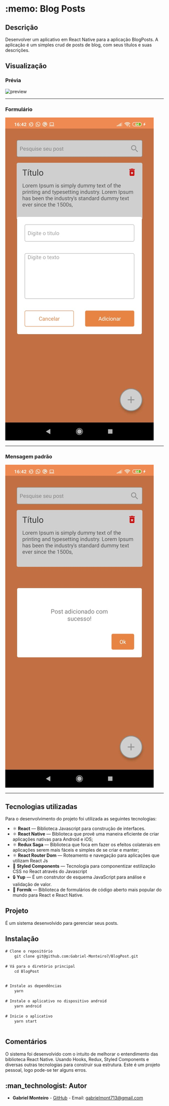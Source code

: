 

# [](<[https://github.com/Gabriel-Monteiro7/BlogPost](https://github.com/Gabriel-Monteiro7/BlogPost)>)  :memo: Blog Posts

## [](<[https://github.com/Gabriel-Monteiro7/BlogPost](https://github.com/Gabriel-Monteiro7/BlogPost)#Descrição>)Descrição
Desenvolver um aplicativo em React Native para a aplicação BlogPosts. A aplicação é um simples crud de posts de blog, com seus títulos e suas descrições.


## [](<[https://github.com/Gabriel-Monteiro7/BlogPost](https://github.com/Gabriel-Monteiro7/BlogPost)#Visualização>)Visualização

### Prévia
![preview](https://github.com/Gabriel-Monteiro7/BlogPost/blob/master/.github/preview.gif)

---

### Formulário
![Form](https://github.com/Gabriel-Monteiro7/BlogPost/blob/master/.github/formulario.jpeg)

---

### Mensagem padrão
![Message](https://github.com/Gabriel-Monteiro7/BlogPost/blob/master/.github/messageDefault.jpeg)

---

## [](<[[https://github.com/Gabriel-Monteiro7/AccountManagement](https://github.com/Gabriel-Monteiro7/AccountManagement)#tecnologias>)Tecnologias utilizadas

Para o desenvolvimento do projeto foi utilizada as seguintes tecnologias:


- :atom_symbol:  **React** — Biblioteca Javascript para construção de interfaces.
- :atom_symbol: **React Native** — Biblioteca que provê uma maneira eficiente de criar aplicações nativas para Android e iOS;
- :atom_symbol: **Redux Saga** — Biblioteca que foca em fazer os efeitos colaterais em aplicações serem mais fáceis e simples de se criar e manter;
- :atom_symbol:  **React Router Dom** — Roteamento e navegação para aplicações  que utilizam React Js
- :nail_care:  **Styled Components** — Tecnologia para componentizar estilização CSS no React através do Javascript
-   :lock:  **Yup** — É um construtor de esquema JavaScript para análise e validação de valor.
-   :page_facing_up:  **Formik** — Biblioteca de formulários de código aberto mais popular do mundo para React e React Native.


## [](<[https://github.com/Gabriel-Monteiro7/BlogPost](https://github.com/Gabriel-Monteiro7/BlogPost)#projeto>)Projeto

É um sistema desenvolvido para gerenciar seus posts.

## Instalação

```
# Clone o repositório
	git clone git@github.com:Gabriel-Monteiro7/BlogPost.git

# Vá para o diretório principal
	cd BlogPost
```
```

# Instale as dependências
	yarn 

# Instale o aplicativo no dispositivo android
	yarn android

# Inicie o aplicativo
	yarn start 
	
```

## Comentários

O sistema foi desenvolvido com o intuito de melhorar o entendimento das biblioteca React Native. Usando Hooks, Redux, Styled Components e diversas outras tecnologias para construir sua estrutura. Este é um projeto pessoal, logo pode-se ter alguns erros.

## [](<[https://github.com/Gabriel-Monteiro7/BlogPost](https://github.com/Gabriel-Monteiro7/BlogPost)#autor>):man_technologist: Autor

- **Gabriel Monteiro** - [GitHub](https://github.com/Gabriel-Monteiro7) - Email: [gabrielmont713@gmail.com](mailto:gabrielmont713@gmail.com)
